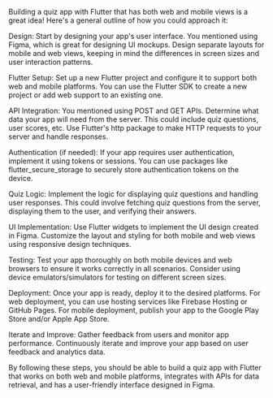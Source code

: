 
Building a quiz app with Flutter that has both web and mobile views is a great idea! Here's a general outline of how you could approach it:

Design: Start by designing your app's user interface. You mentioned using Figma, which is great for designing UI mockups. Design separate layouts for mobile and web views, keeping in mind the differences in screen sizes and user interaction patterns.

Flutter Setup: Set up a new Flutter project and configure it to support both web and mobile platforms. You can use the Flutter SDK to create a new project or add web support to an existing one.

API Integration: You mentioned using POST and GET APIs. Determine what data your app will need from the server. This could include quiz questions, user scores, etc. Use Flutter's http package to make HTTP requests to your server and handle responses.

Authentication (if needed): If your app requires user authentication, implement it using tokens or sessions. You can use packages like flutter_secure_storage to securely store authentication tokens on the device.

Quiz Logic: Implement the logic for displaying quiz questions and handling user responses. This could involve fetching quiz questions from the server, displaying them to the user, and verifying their answers.

UI Implementation: Use Flutter widgets to implement the UI design created in Figma. Customize the layout and styling for both mobile and web views using responsive design techniques.

Testing: Test your app thoroughly on both mobile devices and web browsers to ensure it works correctly in all scenarios. Consider using device emulators/simulators for testing on different screen sizes.

Deployment: Once your app is ready, deploy it to the desired platforms. For web deployment, you can use hosting services like Firebase Hosting or GitHub Pages. For mobile deployment, publish your app to the Google Play Store and/or Apple App Store.

Iterate and Improve: Gather feedback from users and monitor app performance. Continuously iterate and improve your app based on user feedback and analytics data.

By following these steps, you should be able to build a quiz app with Flutter that works on both web and mobile platforms, integrates with APIs for data retrieval, and has a user-friendly interface designed in Figma.
